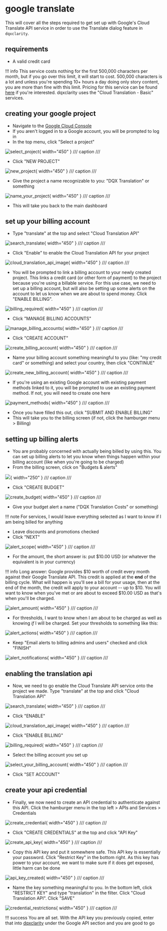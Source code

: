 # google translate

This will cover all the steps required to get set up with Google's Cloud Translate API service in order to use the Translate dialog feature in `dqxclarity`.

## requirements

- A valid credit card

!!! info
    This service costs nothing for the first 500,000 characters per month, but if you go over this limit, it will start to cost. 500,000 characters is a lot and unless you're spending 10+ hours a day doing only story content, you are more than fine with this limit. Pricing for this service can be found [here](https://cloud.google.com/translate/pricing) if you're interested. dqxclarity uses the "Cloud Translation - Basic" services.

## creating your google project

- Navigate to the [Google Cloud Console](https://console.cloud.google.com)
- If you aren't logged in to a Google account, you will be prompted to log in
- In the top menu, click "Select a project"

![select_project](../../asset/google_api/select_project.png){ width="450" }
/// caption
///

- Click "NEW PROJECT"

![new_project](../../asset/google_api/new_project.png){ width="450" }
/// caption
///

- Give the project a name recognizable to you: "DQX Translation" or something

![name_your_project](../../asset/google_api/name_your_project.png){ width="450" }
/// caption
///

- This will take you back to the main dashboard

## set up your billing account

- Type "translate" at the top and select "Cloud Translation API"

![search_translate](../../asset/google_api/search_translate.png){ width="450" }
/// caption
///

- Click "Enable" to enable the Cloud Translation API for your project

![cloud_translation_api_image](../../asset/google_api/cloud_translation_api_image.png){ width="450" }
/// caption
///

- You will be prompted to link a billing account to your newly created project. This links a credit card (or other form of payment) to the project because you're using a billable service. For this use case, we need to set up a billing account, but will also be setting up some alerts on the account to let us know when we are about to spend money. Click "ENABLE BILLING".

![billing_required](../../asset/google_api/billing_required.png){ width="450" }
/// caption
///

- Click "MANAGE BILLING ACCOUNTS"

![manage_billing_accounts](../../asset/google_api/manage_billing_accounts.png){ width="450" }
/// caption
///

- Click "CREATE ACCOUNT"

![create_billing_account](../../asset/google_api/create_billing_account.png){ width="450" }
/// caption
///

- Name your billing account something meaningful to you (like: "my credit card" or something) and select your country, then click "CONTINUE"

![create_new_billing_account](../../asset/google_api/create_new_billing_account.png){ width="450" }
/// caption
///

- If you're using an existing Google account with existing payment methods linked to it, you will be prompted to use an existing payment method. If not, you will need to create one here

![payment_methods](../../asset/google_api/payment_methods.png){ width="450" }
/// caption
///

- Once you have filled this out, click "SUBMIT AND ENABLE BILLING"
- This will take you to the billing screen (if not, click the hamburger menu > Billing)

## setting up billing alerts

- You are probably concerned with actually being billed by using this. You can set up billing alerts to let you know when things happen within your billing account (like when you're going to be charged)
- From the billing screen, click on "Budgets & alerts"

![](../../asset/google_api/budgets_and_alerts.png){ width="250" }
/// caption
///

- Click "CREATE BUDGET"

![create_budget](../../asset/google_api/create_budget.png){ width="450" }
/// caption
///

- Give your budget alert a name ("DQX Translation Costs" or something)

!!! note
    For services, I would leave everything selected as I want to know if I am being billed for anything

- Leave discounts and promotions checked
- Click "NEXT"

![alert_scope](../../asset/google_api/alert_scope.png){ width="450" }
/// caption
///

- For the amount, the short answer is: put $10.00 USD (or whatever the equivalent is in your currency)

!!! info
    Long answer: Google provides $10 worth of credit every month against their Google Translate API. This credit is applied at the **end** of the billing cycle. What will happen is you'll see a bill for your usage, then at the end of the month, the credit will apply to your account -- up to $10. You will want to know when you've met or are about to exceed $10.00 USD as that's when you'll be charged.

![alert_amount](../../asset/google_api/alert_amount.png){ width="450" }
/// caption
///

- For thresholds, I want to know when I am about to be charged as well as knowing _if_ I will be charged. Set your thresholds to something like this:

![alert_actions](../../asset/google_api/alert_actions.png){ width="450" }
/// caption
///

- Keep "Email alerts to billing admins and users" checked and click "FINISH"

![alert_notifications](../../asset/google_api/alert_notifications.png){ width="450" }
/// caption
///

## enabling the translation api

- Now, we need to go enable the Cloud Translate API service onto the project we made. Type "translate" at the top and click "Cloud Translation API"

![search_translate](../../asset/google_api/search_translate.png){ width="450" }
/// caption
///

- Click "ENABLE"

![cloud_translation_api_image](../../asset/google_api/cloud_translation_api_image.png){ width="450" }
/// caption
///

- Click "ENABLE BILLING"

![billing_required](../../asset/google_api/billing_required.png){ width="450" }
/// caption
///

- Select the billing account you set up

![select_your_billing_account](../../asset/google_api/select_your_billing_account.png){ width="450" }
/// caption
///

- Click "SET ACCOUNT"

## create your api credential

- Finally, we now need to create an API credential to authenticate against this API. Click the hamburger menu in the top left > APIs and Services > Credentials

![create_credential](../../asset/google_api/create_credential.png){ width="450" }
/// caption
///

- Click "CREATE CREDENTIALS" at the top and click "API Key"

![create_api_key](../../asset/google_api/create_api_key.png){ width="450" }
/// caption
///

- Copy this API key and put it somewhere safe. This API key is essentially your password. Click "Restrict Key" in the bottom right. As this key has power to your account, we want to make sure if it does get exposed, little harm can be done

![api_key_created](../../asset/google_api/api_key_created.png){ width="450" }
/// caption
///

- Name the key something meaningful to you. In the bottom left, click "RESTRICT KEY" and type "translation" in the filter. Click "Cloud Translation API". Click "SAVE"

![credential_restrictions](../../asset/google_api/credential_restrictions.png){ width="450" }
/// caption
///

!!! success
    You are all set. With the API key you previously copied, enter that into [dqxclarity](../../dqxclarity.md) under the Google API section and you are good to go
